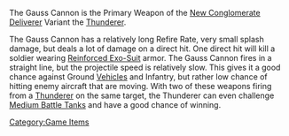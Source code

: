 The Gauss Cannon is the Primary Weapon of the [New
Conglomerate](New_Conglomerate "wikilink")
[Deliverer](Deliverer "wikilink") Variant the
[Thunderer](Thunderer "wikilink").

The Gauss Cannon has a relatively long Refire Rate, very small splash
damage, but deals a lot of damage on a direct hit. One direct hit will
kill a soldier wearing [Reinforced
Exo-Suit](Reinforced_Exo-Suit "wikilink") armor. The Gauss Cannon fires
in a straight line, but the projectile speed is relatively slow. This
gives it a good chance against Ground [Vehicles](Vehicle "wikilink") and
Infantry, but rather low chance of hitting enemy aircraft that are
moving. With two of these weapons firing from a
[Thunderer](Thunderer "wikilink") on the same target, the Thunderer can
even challenge [Medium Battle Tanks](Medium_Battle_Tank "wikilink") and
have a good chance of winning.

[Category:Game Items](Category:Game_Items "wikilink")